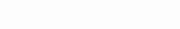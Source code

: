 # sebha-abohamed
<!DOCTYPE html>
<html lang="ar" dir="rtl">
<head>
    <meta charset="UTF-8">
    <meta name="viewport" content="width=device-width, initial-scale=1.0">
    <title>صدقة جارية للمرحوم الحبيب محمد احمد حامد زياده</title>
    <style>
        body {
            margin: 0;
            padding: 0;
            font-family: Arial, sans-serif;
            background-image: url('background.jpg'); /* تأكد من وجود الصورة */
            background-size: cover;
            background-position: center;
            background-attachment: fixed;
            color: #fff;
            text-align: center;
        }

        .content {
            padding: 20px;
        }

        h1 {
            margin-top: 50px;
            font-size: 36px;
        }

        .tasbeeh-counter {
            background: rgba(0, 0, 0, 0.7);
            padding: 20px;
            border-radius: 10px;
            margin: 20px auto;
            width: 80%;
            max-width: 600px;
        }

        .tasbeeh-counter button {
            margin: 5px;
            padding: 10px 20px;
            font-size: 16px;
            border: none;
            border-radius: 5px;
            cursor: pointer;
        }

        .footer {
            margin-top: 50px;
            font-size: 14px;
            color: #ccc;
        }

        .reminder {
            margin-top: 30px;
            font-size: 20px;
            color: #ffeb3b;
            font-weight: bold;
        }
    </style>
</head>
<body>
    <!-- تشغيل الصوت -->
    <audio id="background-audio" autoplay loop muted>
        <source src="dua.mp3" type="audio/mp3">
        متصفحك لا يدعم الصوت.
    </audio>

    <script>
        // إزالة الكتم وتشغيل الصوت بعد أول تفاعل مع الصفحة
        window.addEventListener('click', function () {
            const audio = document.getElementById('background-audio');
            audio.muted = false;
            audio.play();
        });
    </script>

    <!-- محتوى الموقع -->
    <div class="content">
        <h1>صدقة جارية على روح المرحوم الحبيب محمد احمد حامد زياده</h1>

        <div class="tasbeeh-counter">
            <h2>عداد التسبيح</h2>
            
            <!-- تسبيحة سبحان الله -->
            <p>سبحان الله</p>
            <button onclick="incrementCounter('subhan')">زود في مثقال حسناتي</button>
            <p>العدد: <span id="counter-subhan">0</span></p>

            <!-- تسبيحة الحمد لله -->
            <p>الحمد لله</p>
            <button onclick="incrementCounter('alhamd')">زود في مثقال حسناتي</button>
            <p>العدد: <span id="counter-alhamd">0</span></p>

            <!-- تسبيحة لا إله إلا الله -->
            <p>لا إله إلا الله</p>
            <button onclick="incrementCounter('la-ilaha')">زود في مثقال حسناتي</button>
            <p>العدد: <span id="counter-la-ilaha">0</span></p>

            <!-- تسبيحة الله أكبر -->
            <p>الله أكبر</p>
            <button onclick="incrementCounter('allah-akbar')">زود في مثقال حسناتي</button>
            <p>العدد: <span id="counter-allah-akbar">0</span></p>

            <!-- زر تصفير جميع العدادات -->
            <button onclick="resetCounters()">تصفير العداد</button>
        </div>

        <!-- خانة النص -->
        <div class="reminder">
            وإن غبت يا صاحبي متنسانيش من دعائك
        </div>

        <div class="footer">
            <p>صمم الموقع بواسطة محبك في الله: باسم حمادة</p>
        </div>
    </div>

    <script>
        // تعريف العدادات
        let counters = {
            'subhan': 0,
            'alhamd': 0,
            'la-ilaha': 0,
            'allah-akbar': 0
        };

        // دالة لزيادة العداد
        function incrementCounter(dhikr) {
            if (counters[dhikr] < 33) { // لا يزيد عن 33
                counters[dhikr]++;
                document.getElementById('counter-' + dhikr).innerText = counters[dhikr];
            }
        }

        // دالة لتصفير العدادات
        function resetCounters() {
            counters = {
                'subhan': 0,
                'alhamd': 0,
                'la-ilaha': 0,
                'allah-akbar': 0
            };
            document.getElementById('counter-subhan').innerText = counters['subhan'];
            document.getElementById('counter-alhamd').innerText = counters['alhamd'];
            document.getElementById('counter-la-ilaha').innerText = counters['la-ilaha'];
            document.getElementById('counter-allah-akbar').innerText = counters['allah-akbar'];
        }
    </script>
</body>
</html>
